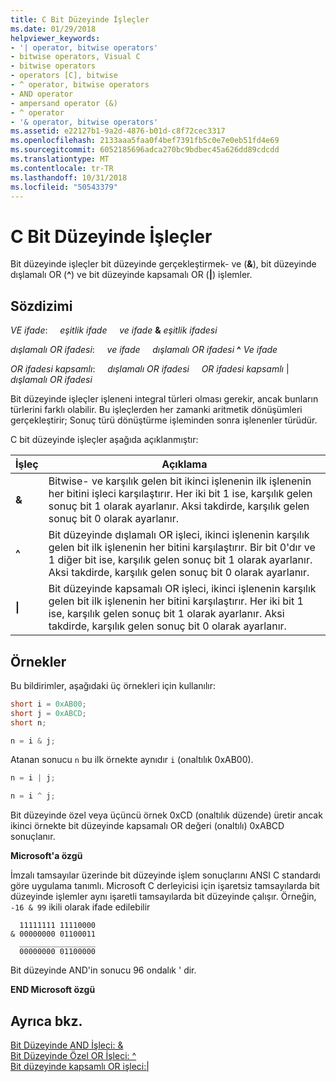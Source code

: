 ```yaml
---
title: C Bit Düzeyinde İşleçler
ms.date: 01/29/2018
helpviewer_keywords:
- '| operator, bitwise operators'
- bitwise operators, Visual C
- bitwise operators
- operators [C], bitwise
- ^ operator, bitwise operators
- AND operator
- ampersand operator (&)
- ^ operator
- '& operator, bitwise operators'
ms.assetid: e22127b1-9a2d-4876-b01d-c8f72cec3317
ms.openlocfilehash: 2133aaa5faa0f4bef7391fb5c0e7e0eb51fd4e69
ms.sourcegitcommit: 6052185696adca270bc9bdbec45a626dd89cdcdd
ms.translationtype: MT
ms.contentlocale: tr-TR
ms.lasthandoff: 10/31/2018
ms.locfileid: "50543379"
---
```

# <a name="c-bitwise-operators"></a>C Bit Düzeyinde İşleçler

Bit düzeyinde işleçler bit düzeyinde gerçekleştirmek- ve (**&**), bit düzeyinde dışlamalı OR (**^**) ve bit düzeyinde kapsamalı OR (**&#124;**) işlemler.

## <a name="syntax"></a>Sözdizimi

*VE ifade*: &nbsp; &nbsp; *eşitlik ifade* &nbsp; &nbsp; *ve ifade* **&** *eşitlik ifadesi*

*dışlamalı OR ifadesi*: &nbsp; &nbsp; *ve ifade* &nbsp; &nbsp; *dışlamalı OR ifadesi* **^** *Ve ifade*

*OR ifadesi kapsamlı*: &nbsp; &nbsp; *dışlamalı OR ifadesi* &nbsp; &nbsp; *OR ifadesi kapsamlı* &#124; *dışlamalı OR ifadesi*

Bit düzeyinde işleçler işleneni integral türleri olması gerekir, ancak bunların türlerini farklı olabilir. Bu işleçlerden her zamanki aritmetik dönüşümleri gerçekleştirir; Sonuç türü dönüştürme işleminden sonra işlenenler türüdür.

C bit düzeyinde işleçler aşağıda açıklanmıştır:

|İşleç|Açıklama|
|--------------|-----------------|
|**&**|Bitwise- ve karşılık gelen bit ikinci işlenenin ilk işlenenin her bitini işleci karşılaştırır. Her iki bit 1 ise, karşılık gelen sonuç bit 1 olarak ayarlanır. Aksi takdirde, karşılık gelen sonuç bit 0 olarak ayarlanır.|
|**^**|Bit düzeyinde dışlamalı OR işleci, ikinci işlenenin karşılık gelen bit ilk işlenenin her bitini karşılaştırır. Bir bit 0'dır ve 1 diğer bit ise, karşılık gelen sonuç bit 1 olarak ayarlanır. Aksi takdirde, karşılık gelen sonuç bit 0 olarak ayarlanır.|
|**&#124;**|Bit düzeyinde kapsamalı OR işleci, ikinci işlenenin karşılık gelen bit ilk işlenenin her bitini karşılaştırır. Her iki bit 1 ise, karşılık gelen sonuç bit 1 olarak ayarlanır. Aksi takdirde, karşılık gelen sonuç bit 0 olarak ayarlanır.|

## <a name="examples"></a>Örnekler

Bu bildirimler, aşağıdaki üç örnekleri için kullanılır:

```C
short i = 0xAB00;
short j = 0xABCD;
short n;

n = i & j;
```

Atanan sonucu `n` bu ilk örnekte aynıdır `i` (onaltılık 0xAB00).

```C
n = i | j;

n = i ^ j;
```

Bit düzeyinde özel veya üçüncü örnek 0xCD (onaltılık düzende) üretir ancak ikinci örnekte bit düzeyinde kapsamalı OR değeri (onaltılı) 0xABCD sonuçlanır.

**Microsoft'a özgü**

İmzalı tamsayılar üzerinde bit düzeyinde işlem sonuçlarını ANSI C standardı göre uygulama tanımlı. Microsoft C derleyicisi için işaretsiz tamsayılarda bit düzeyinde işlemler aynı işaretli tamsayılarda bit düzeyinde çalışır. Örneğin, `-16 & 99` ikili olarak ifade edilebilir

```Expression
  11111111 11110000
& 00000000 01100011
  _________________
  00000000 01100000
```

Bit düzeyinde AND'in sonucu 96 ondalık ' dir.

**END Microsoft özgü**

## <a name="see-also"></a>Ayrıca bkz.

[Bit Düzeyinde AND İşleci: &](../cpp/bitwise-and-operator-amp.md)<br/>
[Bit Düzeyinde Özel OR İşleci: ^](../cpp/bitwise-exclusive-or-operator-hat.md)<br/>
[Bit düzeyinde kapsamlı OR işleci:&#124;](../cpp/bitwise-inclusive-or-operator-pipe.md)